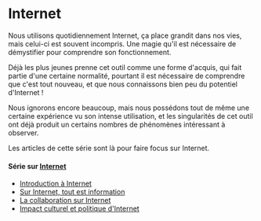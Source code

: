# Internet

Nous utilisons quotidiennement Internet, ça place grandit dans nos vies, mais celui-ci est souvent incompris. Une magie qu'il est nécessaire de démystifier pour comprendre son fonctionnement.

Déjà les plus jeunes prenne cet outil comme une forme d'acquis, qui fait partie d'une certaine normalité, pourtant il est nécessaire de comprendre que c'est tout nouveau, et que nous connaissons bien peu du potentiel d'Internet !

Nous ignorons encore beaucoup, mais nous possédons tout de même une certaine expérience vu son intense utilisation, et les singularités de cet outil ont déjà produit un certains nombres
de phénomènes intéressant à observer.

Les articles de cette série sont là pour faire focus sur Internet.

#### Série sur [Internet](Internet/)
- [Introduction à Internet](introduction_internet.md)
- [Sur Internet, tout est information](sur_internet_tout_est_information.md)
- [La collaboration sur Internet](collaboration_sur_internet.md)
- [Impact culturel et politique d'Internet](impact_culturel_politique_internet.md)

